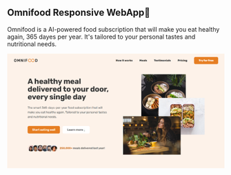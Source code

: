 ## Omnifood Responsive WebApp🍴

Omnifood is a AI-powered food subscription that will make you eat healthy again, 365 dayes per year. It's tailored to your personal tastes and nutritional needs.

![ScreenShot](https://github.com/Bahareh-Bahrami/Omnifood/blob/main/img/Screenshot.png)
